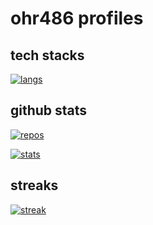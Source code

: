 # ohr486 profiles

## tech stacks

[![langs](https://github-readme-stats.vercel.app/api/top-langs/?username=ohr486&theme=radical)](https://github.com/ohr486)

## github stats

[![repos](https://github-profile-summary-cards.vercel.app/api/cards/profile-details?username=ohr486&theme=dracula)](https://github.com/ohr486)

[![stats](https://github-readme-stats.vercel.app/api?username=ohr486&theme=merko)](https://github.com/ohr486)

## streaks

[![streak](http://github-readme-streak-stats.herokuapp.com?user=ohr486&theme=tokyonight&date_format=%5BY.%5Dn.j)](https://github.com/ohr486)

